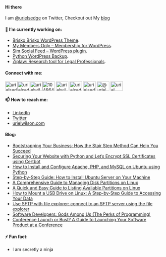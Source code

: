 #### Hi there

<!--
**devuri/devuri** is a ✨ _special_ ✨ repository because its `README.md` (this file) appears on your GitHub profile.
-->
I am [@urielsedge](https://twitter.com/urielsedge) on Twitter, Checkout out My [blog](http://urielwilson.com/)

#### 🔭 I’m currently working on:
* [Brisko Brisko WordPress Theme](https://wordpress.org/themes/brisko/).
* [My Members Only – Membership for WordPress](https://wordpress.org/plugins/iceyi-members-only/).
* [Sim Social Feed – WordPress plugin](https://wordpress.org/plugins/sim-social-feed/).
* [Python WordPress Backup](https://github.com/devuri/python-wpbackup).
* [Ziplaw: Research tool for Legal Professionals](http://ziplaw.com/).

<!-- #### 👯 I’m looking to collaborate on ...-->

#### Connect with me:
<p align="left">
<a href="https://codepen.io/devuri" target="blank"><img align="center" src="https://raw.githubusercontent.com/rahuldkjain/github-profile-readme-generator/master/src/images/icons/Social/codepen.svg" alt="urielsedge" height="30" width="40" /></a><a href="https://twitter.com/urielsedge" target="blank"><img align="center" src="https://raw.githubusercontent.com/rahuldkjain/github-profile-readme-generator/master/src/images/icons/Social/twitter.svg" alt="urielsedge" height="30" width="40" /></a><a href="https://linkedin.com/in/urielwilson" target="blank"><img align="center" src="https://raw.githubusercontent.com/rahuldkjain/github-profile-readme-generator/master/src/images/icons/Social/linked-in-alt.svg" alt="urielwilson" height="30" width="40" /></a><a href="https://stackoverflow.com/users/10496432" target="blank"><img align="center" src="https://raw.githubusercontent.com/rahuldkjain/github-profile-readme-generator/master/src/images/icons/Social/stack-overflow.svg" alt="10496432" height="30" width="40" /></a>
<a href="https://kaggle.com/urielwilson" target="blank"><img align="center" src="https://raw.githubusercontent.com/rahuldkjain/github-profile-readme-generator/master/src/images/icons/Social/kaggle.svg" alt="urielwilson" height="30" width="40" /></a>
<a href="https://instagram.com/urielsedge" target="blank"><img align="center" src="https://raw.githubusercontent.com/rahuldkjain/github-profile-readme-generator/master/src/images/icons/Social/instagram.svg" alt="urielsedge" height="30" width="40" /></a>
<a href="https://dribbble.com/urielsedge" target="blank"><img align="center" src="https://raw.githubusercontent.com/rahuldkjain/github-profile-readme-generator/master/src/images/icons/Social/dribbble.svg" alt="urielsedge" height="30" width="40" /></a>
<a href="https://medium.com/@urielsedge" target="blank"><img align="center" src="https://raw.githubusercontent.com/rahuldkjain/github-profile-readme-generator/master/src/images/icons/Social/medium.svg" alt="@urielsedge" height="30" width="40" /></a>
<a href="https://www.youtube.com/channel/UCBOOtQdEGNS71R2cDmn5uQQ" target="blank"><img align="center" src="https://raw.githubusercontent.com/rahuldkjain/github-profile-readme-generator/master/src/images/icons/Social/youtube.svg" alt="uriel wilson" height="30" width="40" /></a>
</p>


<!-- #### 💬 Ask me about ... -->

#### 📫 How to reach me:
* [LinkedIn](https://jm.linkedin.com/in/urielwilson)
* [Twitter](https://twitter.com/urielsedge)
* [urielwilson.com](http://urielwilson.com/)

#### Blog:
<!-- BLOG-POST-LIST:START -->
- [Bootstrapping Your Business: How the Stair Step Method Can Help You Succeed](https://urielwilson.com/bootstrapping-your-business-how-the-stair-step-method-can-help-you-succeed/)
- [Securing Your Website with Python and Let’s Encrypt SSL Certificates using Certbot](https://urielwilson.com/securing-your-website-with-python-and-lets-encrypt-ssl-certificates-using-certbot/)
- [How to Install and Configure Apache, PHP, and MySQL on Ubuntu using Python](https://urielwilson.com/how-to-install-and-configure-apache-php-and-mysql-on-ubuntu-using-python/)
- [Step-by-Step Guide: How to Install Ubuntu Server on Your Machine](https://urielwilson.com/step-by-step-guide-how-to-install-ubuntu-server-on-your-machine/)
- [A Comprehensive Guide to Managing Disk Partitions on Linux](https://urielwilson.com/a-comprehensive-guide-to-managing-disk-partitions-on-linux/)
- [A Quick and Easy Guide to Listing Available Partitions on Linux](https://urielwilson.com/a-quick-and-easy-guide-to-listing-available-partitions-on-linux/)
- [How to Mount a USB Drive on Linux: A Step-by-Step Guide to Accessing Your Data](https://urielwilson.com/how-to-mount-a-usb-drive-on-linux-a-step-by-step-guide-to-accessing-your-data/)
- [Use SFTP with  file explorer: connect to an SFTP server using the file explorer](https://urielwilson.com/use-sftp-with-file-explorer-connect-to-an-sftp-server-using-the-file-explorer/)
- [Software Developers: Gods Among Us &lpar;The Perks of Programming&rpar;](https://urielwilson.com/software-developers-gods-among-us-the-perks-of-programming/)
- [Conference Launch or Bust? A Guide to Launching Your Software Product at a Conference](https://urielwilson.com/conference-launch-or-bust-a-guide-to-launching-your-software-product-at-a-conference/)
<!-- BLOG-POST-LIST:END -->


#### ⚡ Fun fact:
* I am secretly a ninja 



